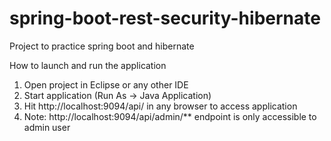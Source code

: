 # spring-boot-rest-security-hibernate
Project to practice spring boot and hibernate

How to launch and run the application
1. Open project in Eclipse or any other IDE
2. Start application (Run As -> Java Application)
3. Hit http://localhost:9094/api/ in any browser to access application
4. Note: http://localhost:9094/api/admin/** endpoint is only accessible to admin user
